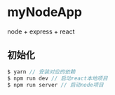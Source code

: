 # myNodeApp
node + express + react
## 初始化
```js
$ yarn // 安装对应的依赖
$ npm run dev // 启动react本地项目
$ npm run server // 启动node项目

```
